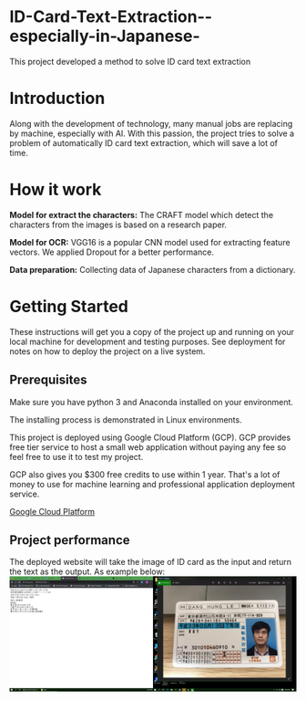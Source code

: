 # ID-Card-Text-Extraction--especially-in-Japanese-
This project developed a method to solve ID card text extraction
# Introduction
  Along with the development of technology, many manual jobs are replacing by machine, especially with AI.
  With this passion, the project tries to solve a problem of automatically ID card text extraction, which will save a lot of time.
# How it work
**Model for extract the characters:** The CRAFT model which detect the characters from the images is based on a research paper.

**Model for OCR:** VGG16 is a popular CNN model used for extracting feature vectors. We applied Dropout for a better performance.

**Data preparation:** Collecting data of Japanese characters from a dictionary. 
# Getting Started

These instructions will get you a copy of the project up and running on your local machine for development and testing purposes. See deployment for notes on how to deploy the project on a live system.

## Prerequisites

Make sure you have python 3 and Anaconda installed on your environment.

The installing process is demonstrated in Linux environments.

This project is deployed using Google Cloud Platform (GCP). GCP provides free tier service to host a small web application without paying any fee so feel free to use it to test my project.

GCP also gives you $300 free credits to use within 1 year. That's a lot of money to use for machine learning and professional application deployment service.

[Google Cloud Platform](https://cloud.google.com/)
## Project performance
The deployed website will take the image of ID card as the input and return the text as the output. As example below:
![Alt text](https://github.com/shilv21/ID-Card-Text-Extraction--especially-in-Japanese-/blob/master/demo.png)
